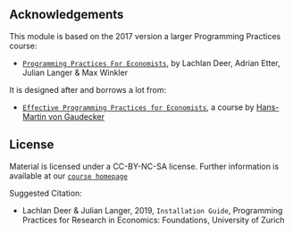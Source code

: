 ## Acknowledgements

This module is based on the 2017 version a larger Programming Practices course:

* [`Programming Practices For Economists`](pp4rs.github.io/2017-uzh), by Lachlan Deer, Adrian Etter, Julian Langer & Max Winkler

It is designed after and borrows a lot from:

* [`Effective Programming Practices for Economists`](http://wiwi.uni-bonn.de/gaudecker/teaching/prog_econ_slides.html#prog-econ-slides), a course by [Hans-Martin von Gaudecker](http://wiwi.uni-bonn.de/gaudecker/index.html)


## License

Material is licensed under a CC-BY-NC-SA license. Further information is available at our [`course homepage`](pp4rs.github.io/2018-uzh)

Suggested Citation:

* Lachlan Deer & Julian Langer, 2019, `Installation Guide`, Programming Practices for Research in Economics: Foundations, University of Zurich
